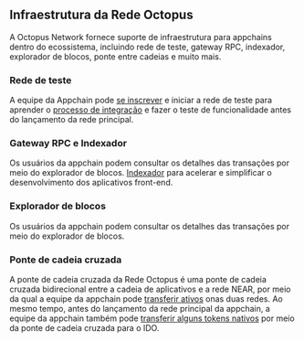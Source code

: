 ## Infraestrutura da Rede Octopus

A Octopus Network fornece suporte de infraestrutura para appchains dentro do ecossistema, incluindo rede de teste, gateway RPC, indexador, explorador de blocos, ponte entre cadeias e muito mais.

### Rede de teste

A equipe da Appchain pode [se inscrever](../guides/appchain-register.md) e iniciar a rede de teste para aprender o  [processo de integração](../guides/appchain-startup.md) e fazer o teste de funcionalidade antes do lançamento da rede principal.


### Gateway RPC e Indexador

Os usuários da appchain podem consultar os detalhes das transações por meio do explorador de blocos. [Indexador](../guides/appchain-indexer.md) para acelerar e simplificar o desenvolvimento dos aplicativos front-end.


### Explorador de blocos

Os usuários da appchain podem consultar os detalhes das transações por meio do explorador de blocos.

### Ponte de cadeia cruzada

A ponte de cadeia cruzada da Rede Octopus é uma ponte de cadeia cruzada bidirecional entre a cadeia de aplicativos e a rede NEAR, por meio da qual a equipe da appchain pode [transferir ativos](../guides/assets-cross-chain.md) onas duas redes. Ao mesmo tempo, antes do lançamento da rede principal da appchain, a equipe da appchain também pode [transferir alguns tokens nativos](../guides/assets-cross-chain.md)  por meio da ponte de cadeia cruzada para o IDO.
